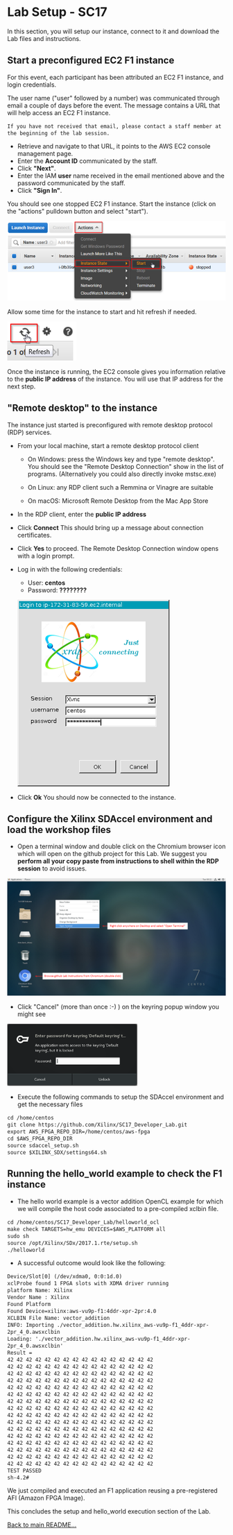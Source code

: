 # Lab Setup - SC17

In this section, you will setup our instance, connect to it and download the Lab files and instructions.

## Start a preconfigured EC2 F1 instance

For this event, each participant has been attributed an EC2 F1 instance, and login credentials.

The user name ("user" followed by a number) was communicated through email a couple of days before the event.
The message contains a URL that will help access an EC2 F1 instance.
```
If you have not received that email, please contact a staff member at the beginning of the lab session.
```
- Retrieve and navigate to that URL, it points to the AWS EC2 console management page.
- Enter the **Account ID** communicated by the staff.
- Click **"Next"**.
- Enter the IAM **user** name received in the email mentioned above and the password communicated by the staff.
- Click **"Sign In"**.

You should see one stopped EC2 F1 instance.
Start the instance (click on the "actions" pulldown button and select "start").

![Start](/setupFigures/start1.png?raw=true)

Allow some time for the instance to start and hit refresh if needed.

![Refresh](/setupFigures/refresh.png?raw=true)

Once the instance is running, the EC2 console gives you information relative to the **public IP address** of the instance.
You will use that IP address for the next step.

## \"Remote desktop\" to the instance

The instance just started is preconfigured with remote desktop protocol (RDP) services.
- From your local machine, start a remote desktop protocol client
   - On Windows: press the Windows key and type "remote desktop".  You should see the "Remote Desktop Connection" show in the list of programs.  (Alternatively you could also directly invoke mstsc.exe)
  
   - On Linux: any RDP client such a Remmina or Vinagre are suitable
   - On macOS: Microsoft Remote Desktop from the Mac App Store
- In the RDP client, enter the **public IP address**
- Click **Connect**
This should bring up a message about connection certificates. 
- Click **Yes** to proceed.
The Remote Desktop Connection window opens with a login prompt. 
- Log in with the following credentials:
   - User: **centos**
   - Password: **????????**
   
    ![Remote](/setupFigures/remote.png?raw=true)
   
- Click **Ok**
You should now be connected to the instance.

## Configure the Xilinx SDAccel environment and load the workshop files

* Open a terminal window and double click on the Chromium browser icon which will open on the github project for this Lab.  We suggest you **perform all your copy paste from instructions to shell within the RDP session** to avoid issues.

![Desktop](/setupFigures/terminal.png?raw=true)

* Click "Cancel" (more than once :-) ) on the keyring popup window you might see

![Keyring](/setupFigures/keyring1.png?raw=true)

* Execute the following commands to setup the SDAccel environment and get the necessary files
```  
cd /home/centos
git clone https://github.com/Xilinx/SC17_Developer_Lab.git
export AWS_FPGA_REPO_DIR=/home/centos/aws-fpga
cd $AWS_FPGA_REPO_DIR
source sdaccel_setup.sh
source $XILINX_SDX/settings64.sh 
```

## Running the hello_world example to check the F1 instance

* The hello world example is a vector addition OpenCL example for which we will compile the host code associated to a pre-compiled xclbin file.
```
cd /home/centos/SC17_Developer_Lab/helloworld_ocl
make check TARGETS=hw_emu DEVICES=$AWS_PLATFORM all
sudo sh
source /opt/Xilinx/SDx/2017.1.rte/setup.sh
./helloworld
```

* A successful outcome would look like the following:
```
Device/Slot[0] (/dev/xdma0, 0:0:1d.0)
xclProbe found 1 FPGA slots with XDMA driver running
platform Name: Xilinx
Vendor Name : Xilinx
Found Platform
Found Device=xilinx:aws-vu9p-f1:4ddr-xpr-2pr:4.0
XCLBIN File Name: vector_addition
INFO: Importing ./vector_addition.hw.xilinx_aws-vu9p-f1_4ddr-xpr-2pr_4_0.awsxclbin
Loading: './vector_addition.hw.xilinx_aws-vu9p-f1_4ddr-xpr-2pr_4_0.awsxclbin'
Result =
42 42 42 42 42 42 42 42 42 42 42 42 42 42 42 42
42 42 42 42 42 42 42 42 42 42 42 42 42 42 42 42
42 42 42 42 42 42 42 42 42 42 42 42 42 42 42 42
42 42 42 42 42 42 42 42 42 42 42 42 42 42 42 42
42 42 42 42 42 42 42 42 42 42 42 42 42 42 42 42
42 42 42 42 42 42 42 42 42 42 42 42 42 42 42 42
42 42 42 42 42 42 42 42 42 42 42 42 42 42 42 42
42 42 42 42 42 42 42 42 42 42 42 42 42 42 42 42
42 42 42 42 42 42 42 42 42 42 42 42 42 42 42 42
42 42 42 42 42 42 42 42 42 42 42 42 42 42 42 42
42 42 42 42 42 42 42 42 42 42 42 42 42 42 42 42
42 42 42 42 42 42 42 42 42 42 42 42 42 42 42 42
42 42 42 42 42 42 42 42 42 42 42 42 42 42 42 42
42 42 42 42 42 42 42 42 42 42 42 42 42 42 42 42
42 42 42 42 42 42 42 42 42 42 42 42 42 42 42 42
42 42 42 42 42 42 42 42 42 42 42 42 42 42 42 42
TEST PASSED
sh-4.2#
```

We just compiled and executed an F1 application reusing a pre-registered AFI (Amazon FPGA Image).

This concludes the setup and hello_world execution section of the Lab.

[Back to main README...](README.md)
